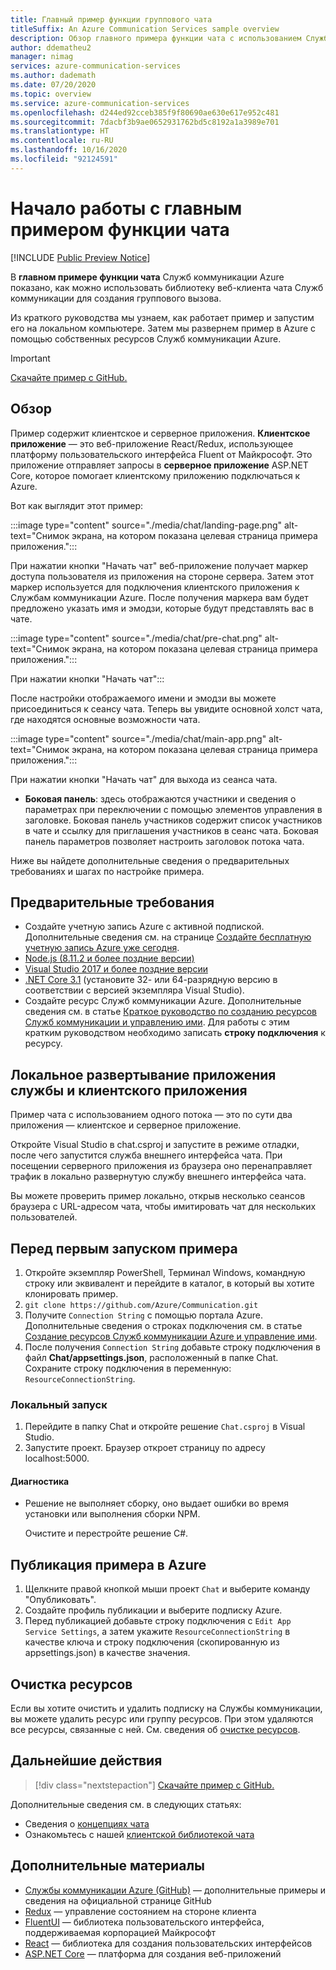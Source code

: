 ```yaml
---
title: Главный пример функции группового чата
titleSuffix: An Azure Communication Services sample overview
description: Обзор главного примера функции чата с использованием Служб коммуникации Azure, который предоставит разработчикам дополнительные сведения о том, как работает этот пример, и о том, как его изменить.
author: ddematheu2
manager: nimag
services: azure-communication-services
ms.author: dademath
ms.date: 07/20/2020
ms.topic: overview
ms.service: azure-communication-services
ms.openlocfilehash: d244ed92cceb385f9f80690ae630e617e952c481
ms.sourcegitcommit: 7dacbf3b9ae0652931762bd5c8192a1a3989e701
ms.translationtype: HT
ms.contentlocale: ru-RU
ms.lasthandoff: 10/16/2020
ms.locfileid: "92124591"
---
```

# <a name="get-started-with-the-group-chat-hero-sample"></a>Начало работы с главным примером функции чата

[!INCLUDE [Public Preview Notice](../includes/public-preview-include.md)]

<!----
> [!WARNING]
> links to our Hero Sample repo need to be updated when the sample is publicly available.
---->

В **главном примере функции чата** Служб коммуникации Azure показано, как можно использовать библиотеку веб-клиента чата Служб коммуникации для создания группового вызова.

Из краткого руководства мы узнаем, как работает пример и запустим его на локальном компьютере. Затем мы развернем пример в Azure с помощью собственных ресурсов Служб коммуникации Azure.

> [!IMPORTANT]
> [Скачайте пример с GitHub.](https://github.com/Azure-Samples/communication-services-web-chat-hero)

## <a name="overview"></a>Обзор

Пример содержит клиентское и серверное приложения. **Клиентское приложение** — это веб-приложение React/Redux, использующее платформу пользовательского интерфейса Fluent от Майкрософт. Это приложение отправляет запросы в **серверное приложение** ASP.NET Core, которое помогает клиентскому приложению подключаться к Azure. 

Вот как выглядит этот пример:

:::image type="content" source="./media/chat/landing-page.png" alt-text="Снимок экрана, на котором показана целевая страница примера приложения.&quot;:::

При нажатии кнопки &quot;Начать чат" веб-приложение получает маркер доступа пользователя из приложения на стороне сервера. Затем этот маркер используется для подключения клиентского приложения к Службам коммуникации Azure. После получения маркера вам будет предложено указать имя и эмодзи, которые будут представлять вас в чате. 

:::image type="content" source="./media/chat/pre-chat.png" alt-text="Снимок экрана, на котором показана целевая страница примера приложения.&quot;:::

При нажатии кнопки &quot;Начать чат":::

После настройки отображаемого имени и эмодзи вы можете присоединиться к сеансу чата. Теперь вы увидите основной холст чата, где находятся основные возможности чата.

:::image type="content" source="./media/chat/main-app.png" alt-text="Снимок экрана, на котором показана целевая страница примера приложения.&quot;:::

При нажатии кнопки &quot;Начать чат" для выхода из сеанса чата.
- **Боковая панель**: здесь отображаются участники и сведения о параметрах при переключении с помощью элементов управления в заголовке. Боковая панель участников содержит список участников в чате и ссылку для приглашения участников в сеанс чата. Боковая панель параметров позволяет настроить заголовок потока чата. 

Ниже вы найдете дополнительные сведения о предварительных требованиях и шагах по настройке примера.

## <a name="prerequisites"></a>Предварительные требования

- Создайте учетную запись Azure с активной подпиской. Дополнительные сведения см. на странице [Создайте бесплатную учетную запись Azure уже сегодня](https://azure.microsoft.com/free/?WT.mc_id=A261C142F).
- [Node.js (8.11.2 и более поздние версии)](https://nodejs.org/en/download/)
- [Visual Studio 2017 и более поздние версии](https://visualstudio.microsoft.com/vs/)
- [.NET Core 3.1](https://dotnet.microsoft.com/download/dotnet-core/3.1) (установите 32- или 64-разрядную версию в соответствии с версией экземпляра Visual Studio).
- Создайте ресурс Служб коммуникации Azure. Дополнительные сведения см. в статье [Краткое руководство по созданию ресурсов Служб коммуникации и управлению ими](../quickstarts/create-communication-resource.md). Для работы с этим кратким руководством необходимо записать **строку подключения** к ресурсу.

## <a name="locally-deploying-the-service--client-app"></a>Локальное развертывание приложения службы и клиентского приложения

Пример чата с использованием одного потока — это по сути два приложения — клиентское и серверное приложение.

Откройте Visual Studio в chat.csproj и запустите в режиме отладки, после чего запустится служба внешнего интерфейса чата. При посещении серверного приложения из браузера оно перенаправляет трафик в локально развернутую службу внешнего интерфейса чата.

Вы можете проверить пример локально, открыв несколько сеансов браузера с URL-адресом чата, чтобы имитировать чат для нескольких пользователей.

## <a name="before-running-the-sample-for-the-first-time"></a>Перед первым запуском примера

1. Откройте экземпляр PowerShell, Терминал Windows, командную строку или эквивалент и перейдите в каталог, в который вы хотите клонировать пример.
2. `git clone https://github.com/Azure/Communication.git`
3. Получите `Connection String` с помощью портала Azure. Дополнительные сведения о строках подключения см. в статье [Создание ресурсов Служб коммуникации Azure и управление ими](../quickstarts/create-communication-resource.md).
4. После получения `Connection String` добавьте строку подключения в файл **Chat/appsettings.json**, расположенный в папке Chat. Сохраните строку подключения в переменную: `ResourceConnectionString`.

### <a name="local-run"></a>Локальный запуск

1. Перейдите в папку Chat и откройте решение `Chat.csproj` в Visual Studio.
2. Запустите проект. Браузер откроет страницу по адресу localhost:5000.

#### <a name="troubleshooting"></a>Диагностика

- Решение не выполняет сборку, оно выдает ошибки во время установки или выполнения сборки NPM.

   Очистите и перестройте решение C#.

## <a name="publish-the-sample-to-azure"></a>Публикация примера в Azure

1. Щелкните правой кнопкой мыши проект `Chat` и выберите команду "Опубликовать".
2. Создайте профиль публикации и выберите подписку Azure.
3. Перед публикацией добавьте строку подключения с `Edit App Service Settings`, а затем укажите `ResourceConnectionString` в качестве ключа и строку подключения (скопированную из appsettings.json) в качестве значения.

## <a name="clean-up-resources"></a>Очистка ресурсов

Если вы хотите очистить и удалить подписку на Службы коммуникации, вы можете удалить ресурс или группу ресурсов. При этом удаляются все ресурсы, связанные с ней. См. сведения об [очистке ресурсов](../quickstarts/create-communication-resource.md#clean-up-resources).

## <a name="next-steps"></a>Дальнейшие действия

>[!div class="nextstepaction"] 
>[Скачайте пример с GitHub.](https://github.com/Azure-Samples/communication-services-web-chat-hero)

Дополнительные сведения см. в следующих статьях:

- Сведения о [концепциях чата](../concepts/chat/concepts.md)
- Ознакомьтесь с нашей [клиентской библиотекой чата](../concepts/chat/sdk-features.md)

## <a name="additional-reading"></a>Дополнительные материалы

- [Службы коммуникации Azure (GitHub)](https://github.com/Azure/communication) — дополнительные примеры и сведения на официальной странице GitHub
- [Redux](https://redux.js.org/) — управление состоянием на стороне клиента
- [FluentUI](https://aka.ms/fluent-ui) — библиотека пользовательского интерфейса, поддерживаемая корпорацией Майкрософт
- [React](https://reactjs.org/) — библиотека для создания пользовательских интерфейсов
- [ASP.NET Core](https://docs.microsoft.com/aspnet/core/introduction-to-aspnet-core?view=aspnetcore-3.1&preserve-view=true) — платформа для создания веб-приложений
